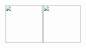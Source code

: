 <p align="center">
  <a href="https://github.com/dawid-napora">
    <img height="120px" src="https://github-readme-stats.vercel.app/api?username=dawid-napora&hide_title=true&hide_border=true&show_icons=true&include_all_commits=true&count_private=true&line_height=21" /><!-- wi*quL3fcV --><img height="120px" src="https://github-readme-stats.vercel.app/api/top-langs/?username=dawid-napora&hide=html&hide_title=true&hide_border=true&layout=compact&langs_count=6" />
  </a>
</p>

